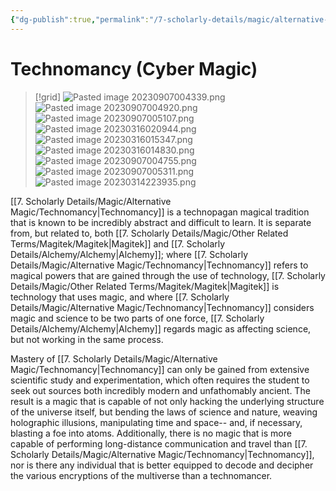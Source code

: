 ```yaml
---
{"dg-publish":true,"permalink":"/7-scholarly-details/magic/alternative-magic/technomancy/","noteIcon":""}
---
```


# Technomancy (Cyber Magic)

>[!grid]
>![Pasted image 20230907004339.png](/img/user/x.%20Assets/Attachments/Pasted%20image%2020230907004339.png)
>![Pasted image 20230907004920.png](/img/user/x.%20Assets/Attachments/Pasted%20image%2020230907004920.png)
>![Pasted image 20230907005107.png](/img/user/x.%20Assets/Attachments/Pasted%20image%2020230907005107.png)
>![Pasted image 20230316020944.png](/img/user/x.%20Assets/Attachments/Pasted%20image%2020230316020944.png)
>![Pasted image 20230316015347.png](/img/user/x.%20Assets/Attachments/Pasted%20image%2020230316015347.png)
>![Pasted image 20230316014830.png](/img/user/x.%20Assets/Attachments/Pasted%20image%2020230316014830.png)
>![Pasted image 20230907004755.png](/img/user/x.%20Assets/Attachments/Pasted%20image%2020230907004755.png)
>![Pasted image 20230907005311.png](/img/user/x.%20Assets/Attachments/Pasted%20image%2020230907005311.png)
>![Pasted image 20230314223935.png](/img/user/x.%20Assets/Attachments/Pasted%20image%2020230314223935.png)

[[7. Scholarly Details/Magic/Alternative Magic/Technomancy\|Technomancy]] is a technopagan magical tradition that is known to be incredibly abstract and difficult to learn. It is separate from, but related to, both [[7. Scholarly Details/Magic/Other Related Terms/Magitek/Magitek\|Magitek]] and [[7. Scholarly Details/Alchemy/Alchemy\|Alchemy]]; where [[7. Scholarly Details/Magic/Alternative Magic/Technomancy\|Technomancy]] refers to magical powers that are gained through the use of technology, [[7. Scholarly Details/Magic/Other Related Terms/Magitek/Magitek\|Magitek]] is technology that uses magic, and where [[7. Scholarly Details/Magic/Alternative Magic/Technomancy\|Technomancy]] considers magic and science to be two parts of one force, [[7. Scholarly Details/Alchemy/Alchemy\|Alchemy]] regards magic as affecting science, but not working in the same process. 

Mastery of [[7. Scholarly Details/Magic/Alternative Magic/Technomancy\|Technomancy]] can only be gained from extensive scientific study and experimentation, which often requires the student to seek out sources both incredibly modern and unfathomably ancient. The result is a magic that is capable of not only hacking the underlying structure of the universe itself, but bending the laws of science and nature, weaving holographic illusions, manipulating time and space-- and, if necessary, blasting a foe into atoms. Additionally, there is no magic that is more capable of performing long-distance communication and travel than [[7. Scholarly Details/Magic/Alternative Magic/Technomancy\|Technomancy]], nor is there any individual that is better equipped to decode and decipher the various encryptions of the multiverse than a technomancer. 








